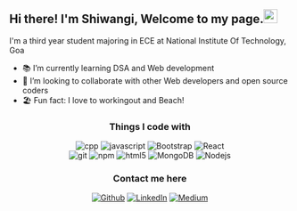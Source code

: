 <h2> 
  Hi there! I'm Shiwangi, Welcome to my page.<img src="https://media.giphy.com/media/hvRJCLFzcasrR4ia7z/giphy.gif" width="25px">  
</h2>

<p >
  I'm a third year student majoring in ECE at National Institute Of Technology, Goa  </p>
 
- 📚 I’m currently learning DSA and Web development
- 👯 I’m looking to collaborate with other Web developers and open source coders
- 🏖️ Fun fact: I love to workingout and Beach!
 

<h3 align="center" >Things I code with</h3>
<p align="center">
 
 <img alt="cpp" src="https://img.shields.io/badge/-c++-black?logo=c%2B%2B&style=social" />
<img alt="javascript" src="https://img.shields.io/badge/--F7DF1E?logo=javascript&logoColor=000" />
<img alt="Bootstrap" src="https://img.shields.io/badge/-Bootstrap-007ACC?style=flat-square&logo=bootstrap&logoColor=white" />
  <img alt="React" src="https://img.shields.io/badge/-React-430098?style=flat-square&logo=react&logoColor=white" />
 
<br>
  <img alt="git" src="https://img.shields.io/badge/-Git-F05032?style=flat-square&logo=git&logoColor=white" />
  <img alt="npm" src="https://img.shields.io/badge/-NPM-CB3837?style=flat-square&logo=npm&logoColor=white" />
  <img alt="html5" src="https://img.shields.io/badge/-HTML5-E34F26?style=flat-square&logo=html5&logoColor=white" />
  
  <img alt="MongoDB" src="https://img.shields.io/badge/-MongoDB-13aa52?style=flat-square&logo=mongodb&logoColor=white" />
  <img alt="Nodejs" src="https://img.shields.io/badge/-Node.js-43853d?style=flat-square&logo=Node.js&logoColor=white" />
<br>
</p>

<h3 align="center">Contact me here</h3>
<p align="center">
  <a href="https://github.com/shiwangiY" target="_blank"><img alt="Github" src="https://img.shields.io/badge/GitHub-%2312100E.svg?&style=for-the-badge&logo=Github&logoColor=white" /></a> 
 <!-- <a href="" target="_blank"><img alt="Twitter" src="https://img.shields.io/badge/twitter-%231DA1F2.svg?&style=for-the-badge&logo=twitter&logoColor=white" /></a> -->
  <a href="https://www.linkedin.com/in/shiwangi-yadav-11a982205/" target="_blank"><img alt="LinkedIn" src="https://img.shields.io/badge/linkedin-%230077B5.svg?&style=for-the-badge&logo=linkedin&logoColor=white" /></a> 
 <a href="https://www.instagram.com/shivu_dh_/" target="_blank"><img alt="Medium" src="https://img.shields.io/badge/instagram-dd2a7b.svg?&style=for-the-badge&logo=instagram&logoColor=white" /></a>
</p>
